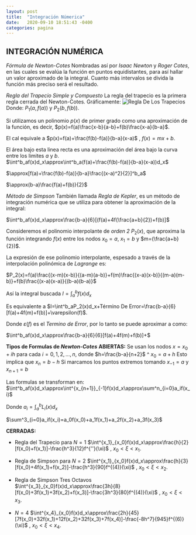 ```yaml
---
layout: post
title:  "Integración Númerica"
date:   2020-09-10 18:51:43 -0400
categories: pagina
---
```

## INTEGRACIÓN NUMÉRICA
*Fórmula de Newton-Cotes*
Nombradas así por *Isaac Newton* y *Roger Cotes*, en las cuales se evalúa la función en puntos equidistantes, para así hallar un valor aproximado de la integral. Cuanto más intervalos se divida la función más preciso será el resultado.

*Regla del Trapecio Simple y Compuesto*
La regla del trapecio es la primera regla cerrada del Newton-Cotes. 
Gráficamente:
![Regla De Los Trapecios](https://userscontent2.emaze.com/images/514d0b1f-1b44-412c-b275-a762667c3dc1/ecab57c3-f717-4c1f-8641-d700e8303044png)
Donde: $P_1(a,f(a))$ y $P_2(b,f(b))$. 

Si utilizamos un polinomio $p(x)$ de primer grado como una aproximación de la función, es decir, $p(x)=f(a)\frac{x-b}{a-b}+f(b)\frac{x-a}{b-a}$.

El cal equivale a $p(x)=f(a)+\frac{f(b)-f(a)}{b-a}(x-a)$ , $f(x)=mx+b$.

El área bajo esta linea recta es una aproximación del área bajo la curva entre los limites $a$ y $b$.  
$\int^b_af(x)d_x\approx\int^b_a(f(a)+\frac{f(b)-f(a)}{b-a}(x-a))d_x$

$\approx[f(a)+\frac{f(b)-f(a)}{b-a}\frac{(x-a)^2}{2}]^b_a$

$\approx(b-a)\frac{f(a)+f(b)}{2}$

*Método de Simpson*
También llamada *Regla de Kepler*, es un método de integración numérica que se utiliza para obtener la aproximación de la integral: 

$\int^b_af(x)d_x\approx\frac{b-a}{6}[(f(a)+4f(\frac{a+b}{2})+f(b)]$

Consideremos el polinomio interpolante de *orden 2* $P_2(x)$, que aproxima la función integrando $f(x)$ entre los nodos $x_0=a$, $x_1=b$ y $m=(\frac{a+b}{2})$.

La expresión de ese polinomio interpolante, espesado a través de la interpolación polinómica de *Lagrange* es:

$P_2(x)=f(a)\frac{(x-m)(x-b)}{(a-m)(a-b)}+f(m)\frac{(x-a)(x-b)}{(m-a)(m-b)}+f(b)\frac{(x-a)(x-a)}{(b-a)(b-a)}$

Así la integral buscada $I=\int^b_af(x)d_x$

Es equivalente a $I=\int^b_aP_2(x)d_x+Término De Error=\frac{b-a}{6}[f(a)+4f(m)+f(b)]+\varepsilon(f)$.

Donde $\varepsilon(f)$ es el *Termino de Error*, por lo tanto se puede aproximar a como: 

$\int^b_af(x)d_x\approx\frac{b-a}{6}{6}[f(a)+4f(m)+f(b)]+$

**Tipos de Formulas de *Newton-Cotes***
**ABIERTAS:**
Se usan los nodos $x=x_0+ih$ para cada $i=0,1,2,...,n$, donde $h=\frac{b-a}{n+2}$ ^ $x_0=a+h$
Esto implica que $x_n=b-h$
Si marcamos los puntos extremos tomando $x_{-1}=a$ y $x_{n+1}=b$

Las formulas se transforman en:
$\int^b_af(x)d_x\approx\int^{x_{n+1}}_{-1}f(x)d_x\approx\sum^n_{i=0}a_if(x_i)$

Donde $a_i=\int^b_aL_i(x)d_x$

$\sum^3_{i=0}a_if(x_i)=a_0f(x_0)+a_1f(x_1)+a_2f(x_2)+a_3f(x_3)$

**CERRADAS:**

 - Regla del Trapecio para $N=1$
$\int^{x_1}_{x_0}f(x)d_x\approx\frac{h}{2}[f(x_0)+f(x_1)]-\frac{h^3}{12}f^{''}(\xi)$ , $x_0<\xi<x_1$.  
 - Regla de Simpson para $N=2$
$\int^{x_1}_{x_0}f(x)d_x\approx\frac{h}{3}[f(x_0)+4f(x_1)+f(x_2)]-\frac{h^3}{90}f^{(4)}(\xi)$ , $x_0<\xi<x_2$.  
 
- Regla de Simpson Tres Octavos
$\int^{x_3}_{x_0}f(x)d_x\approx\frac{3h}{8}[f(x_0)+3f(x_1)+3f(x_2)+f(x_3)]-\frac{3h^3}{80}f^{(4)}(\xi)$ , $x_0<\xi<x_3$.  
 - $N=4$
 $\int^{x_4}_{x_0}f(x)d_x\approx\frac{2h}{45}[7f(x_0)+32f(x_1)+12f(x_2)+32f(x_3)+7f(x_4)]-\frac{-8h^7}{945}f^{(6)}(\xi)$ , $x_0<\xi<x_4$.  
